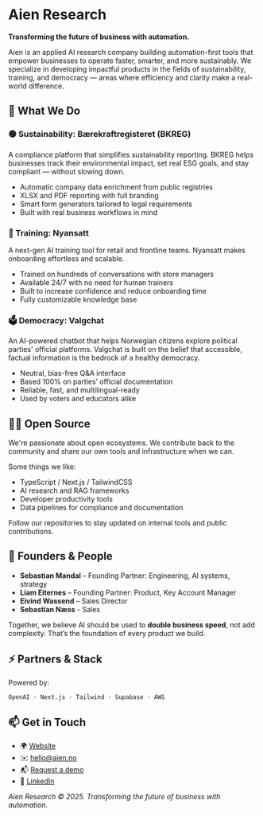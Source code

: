 # Aien Research

**Transforming the future of business with automation.**

Aien is an applied AI research company building automation-first tools that empower businesses to operate faster, smarter, and more sustainably. We specialize in developing impactful products in the fields of sustainability, training, and democracy — areas where efficiency and clarity make a real-world difference.

## 🚀 What We Do

### 🟢 Sustainability: **Bærekraftregisteret (BKREG)**
A compliance platform that simplifies sustainability reporting. BKREG helps businesses track their environmental impact, set real ESG goals, and stay compliant — without slowing down.

- Automatic company data enrichment from public registries
- XLSX and PDF reporting with full branding
- Smart form generators tailored to legal requirements
- Built with real business workflows in mind

### 🧠 Training: **Nyansatt**
A next-gen AI training tool for retail and frontline teams. Nyansatt makes onboarding effortless and scalable.

- Trained on hundreds of conversations with store managers
- Available 24/7 with no need for human trainers
- Built to increase confidence and reduce onboarding time
- Fully customizable knowledge base

### 🗳️ Democracy: **Valgchat**
An AI-powered chatbot that helps Norwegian citizens explore political parties' official platforms. Valgchat is built on the belief that accessible, factual information is the bedrock of a healthy democracy.

- Neutral, bias-free Q&A interface
- Based 100% on parties’ official documentation
- Reliable, fast, and multilingual-ready
- Used by voters and educators alike

## 🧑‍💻 Open Source

We're passionate about open ecosystems. We contribute back to the community and share our own tools and infrastructure when we can.

Some things we like:
- TypeScript / Next.js / TailwindCSS
- AI research and RAG frameworks
- Developer productivity tools
- Data pipelines for compliance and documentation

Follow our repositories to stay updated on internal tools and public contributions.

## 👥 Founders & People

- **Sebastian Mandal** – Founding Partner: Engineering, AI systems, strategy
- **Liam Eiternes** – Founding Partner: Product, Key Account Manager
- **Eivind Wassend** – Sales Director
- **Sebastian Næss** - Sales

Together, we believe AI should be used to **double business speed**, not add complexity. That’s the foundation of every product we build.

## ⚡ Partners & Stack

Powered by:

`OpenAI · Next.js · Tailwind · Supabase · AWS`

## 📫 Get in Touch

- 🌍 [Website](https://aien.no)
- ✉️ hello@aien.no
- 📬 [Request a demo](https://aien.no#contact)
- 💼 [LinkedIn](https://www.linkedin.com/company/aien-research)

_Aien Research © 2025. Transforming the future of business with automation._
